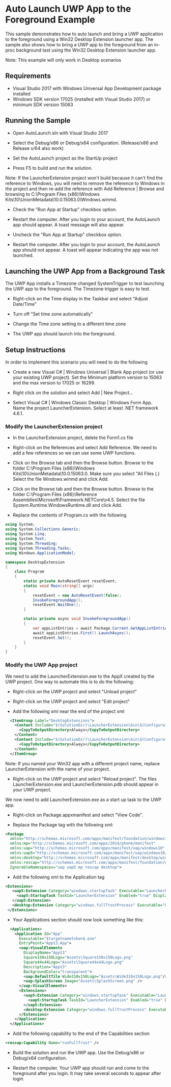 # Auto Launch UWP App to the Foreground Example

This sample demonstrates how to auto launch and bring a UWP application to the foreground using a Win32 Desktop Extension launcher app.
The sample also shows how to bring a UWP app to the foreground from an in-proc background tast using the Win32 Desktop Extension launcher app.

Note: This example will only work in Desktop scenarios

## Requirements

* Visual Studio 2017 with Windows Universal App Development package installed
* Windows SDK version 17025 (installed with Visual Studio 2017) or minimum SDK version 15063

## Running the Sample

* Open AutoLaunch.sln with Visual Studio 2017

* Select the Debug/x86 or Debug/x64 configuration. (Release/x86 and Release x/64 also work)

* Set the AutoLaunch project as the StartUp project

* Press F5 to build and run the solution. 

Note: If the LauncherExtension project won't build because it can't find the reference to Windows, you will need to remove the reference to Windows in the project and then re-add the 
reference with Add Reference | Browse and browsing to C:\Program Files (x86)\Windows Kits\10\UnionMetadata\10.0.15063.0\Windows.winmd.

* Check the "Run App at Startup" checkbox option.

* Restart the computer. After you login to your account, the AutoLaunch app should appear. A toast message will also appear.

* Uncheck the "Run App at Startup" checkbox option.

* Restart the computer. After you login to your account, the AutoLaunch app should not appear. A toast will appear indicating the app was not launched.

## Launching the UWP App from a Background Task

The UWP App installs a Timezone changed SystemTrigger to test launching the UWP app to the foreground. The Timezone trigger is easy to test.

* Right-click on the Time display in the Taskbar and select "Adjust Date/Time"

* Turn off "Set time zone automatically"

* Change the Time zone setting to a different time zone

* The UWP app should launch into the foreground.


##  Setup Instructions

In order to implement this scenario you will need to do the following

* Create a new Visual C# | Windows Universal | Blank App project (or use your existing UWP project). Set the Minimum platform version to 15063 and the max version to 17025 or 16299.

* Right click on the solution and select Add | New Project...

* Select Visual C# | Windows Classic Desktop | Windows Form App. Name the project LauncherExtension. Select at least .NET framework 4.6.1.

###  Modify the LauncherExtension project

* In the LauncherExtension project, delete the Form1.cs file

* Right-click on the References and select Add Reference. We need to add a few references so we can use some UWP functions.

* Click on the Browse tab and then the Browse button. Browse to the folder C:\Program Files (x86)\Windows Kits\10\UnionMetadata\10.0.15063.0. Make sure you select "All Files (*.*) Select the file Windows.winmd and click Add.

* Click on the Browse tab and then the Browse button. Browse to the folder C:\Program Files (x86)\Reference Assemblies\Microsoft\Framework\.NETCore\v4.5. Select the file System.Runtime.WindowsRuntime.dll and click Add.

* Replace the contents of Program.cs with the following

```csharp
using System;
using System.Collections.Generic;
using System.Linq;
using System.Text;
using System.Threading;
using System.Threading.Tasks;
using Windows.ApplicationModel;

namespace DesktopExtension
{
    class Program
    {
        static private AutoResetEvent resetEvent;
        static void Main(string[] args)
        {
            resetEvent = new AutoResetEvent(false);
            InvokeForegroundApp();
            resetEvent.WaitOne();
        }

        static private async void InvokeForegroundApp()
        {
            var appListEntries = await Package.Current.GetAppListEntriesAsync();
            await appListEntries.First().LaunchAsync();
            resetEvent.Set();
        }
    }
}
```

###  Modify the UWP App project

We need to add the LauncherExtension.exe to the AppX created by the UWP project. One way to automate this is to do the following:

* Right-click on the UWP project and select "Unload project"

* Right-click on the UWP project and select "Edit project"

* Add the following xml near the end of the project xml

```xml
  <ItemGroup Label="DesktopExtensions">
    <Content Include="$(SolutionDir)\LauncherExtension\bin\$(Configuration)\LauncherExtension.exe">
      <CopyToOutputDirectory>Always</CopyToOutputDirectory>
    </Content>
    <Content Include="$(SolutionDir)\LauncherExtension\bin\$(Configuration)\LauncherExtension.pdb">
      <CopyToOutputDirectory>Always</CopyToOutputDirectory>
    </Content>
  </ItemGroup>
```

Note: If you named your Win32 app with a different project name, replace LauncherExtension with the name of your project.

* Right-click on the UWP project and select "Reload project". The files LauncherExtension.exe and LauncherExtension.pdb should appear in your UWP project.

We now need to add LauncherExtension.exe as a start up task to the UWP app.

* Right-click on Package.appxmanifest and select "View Code".

* Replace the Package tag with the following xml:

```xml
<Package 
  xmlns="http://schemas.microsoft.com/appx/manifest/foundation/windows10" 
  xmlns:mp="http://schemas.microsoft.com/appx/2014/phone/manifest" 
  xmlns:uap="http://schemas.microsoft.com/appx/manifest/uap/windows10" 
  xmlns:uap5="http://schemas.microsoft.com/appx/manifest/uap/windows10/5" 
  xmlns:desktop="http://schemas.microsoft.com/appx/manifest/desktop/windows10" 
  xmlns:rescap="http://schemas.microsoft.com/appx/manifest/foundation/windows10/restrictedcapabilities" 
  IgnorableNamespaces="uap uap5 mp rescap desktop">
```

* Add the following xml to the Application tag

 ```xml
 <Extensions>
    <uap5:Extension Category="windows.startupTask" Executable="LauncherExtension.exe" EntryPoint="Windows.FullTrustApplication">
      <uap5:StartupTask TaskId="LauncherExtension" Enabled="true" DisplayName="LauncherExtension" />
    </uap5:Extension>
    <desktop:Extension Category="windows.fullTrustProcess" Executable="LauncherExtension.exe" />
  </Extensions>
```

* Your Applications section should now look something like this:

```xml
  <Applications>
    <Application Id="App"
      Executable="$targetnametoken$.exe"
      EntryPoint="App13.App">
      <uap:VisualElements
        DisplayName="App13"
        Square150x150Logo="Assets\Square150x150Logo.png"
        Square44x44Logo="Assets\Square44x44Logo.png"
        Description="App13"
        BackgroundColor="transparent">
        <uap:DefaultTile Wide310x150Logo="Assets\Wide310x150Logo.png"/>
        <uap:SplashScreen Image="Assets\SplashScreen.png" />
      </uap:VisualElements>
      <Extensions>
        <uap5:Extension Category="windows.startupTask" Executable="LauncherExtension.exe" EntryPoint="Windows.FullTrustApplication">
          <uap5:StartupTask TaskId="LauncherExtension" Enabled="true" DisplayName="LauncherExtension" />
        </uap5:Extension>
        <desktop:Extension Category="windows.fullTrustProcess" Executable="LauncherExtension.exe" />
      </Extensions>
    </Application>
  </Applications>
 ```
 
 * Add the following capability to the end of the Capabilities section
 
```xml
<rescap:Capability Name="runFullTrust" />
```

* Build the solution and run the UWP app. Use the Debug/x86 or Debug/x64 configuration.

* Restart the computer. Your UWP app should run and come to the foreground after you login. It may take several seconds to appear after login.




